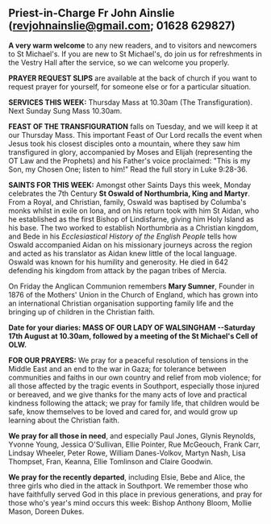 
## Priest-in-Charge Fr John Ainslie ([revjohnainslie@gmail.com](mailto:revjohnainslie@gmail.com); 01628 629827)

**A very warm welcome** to any new readers, and to visitors and
newcomers to St Michael's. If you are new to St Michael's, do join us
for refreshments in the Vestry Hall after the service, so we can welcome
you properly.

**PRAYER REQUEST SLIPS** are available at the back of church if you want
to request prayer for yourself, for someone else or for a particular
situation.

**SERVICES THIS WEEK:** Thursday Mass at 10.30am (The Transfiguration).
Next Sunday Sung Mass 10.30am.

**FEAST OF THE TRANSFIGURATION** falls on Tuesday, and we will keep it
at our Thursday Mass. This important Feast of Our Lord recalls the event
when Jesus took his closest disciples onto a mountain, where they saw
him transfigured in glory, accompanied by Moses and Elijah (representing
the OT Law and the Prophets) and his Father's voice proclaimed: "This is
my Son, my Chosen One; listen to him!" Read the full story in Luke
9:28-36.

**SAINTS FOR THIS WEEK:** Amongst other Saints Days this week, Monday
celebrates the 7th Century **St Oswald of Northumbria, King and
Martyr**. From a Royal, and Christian, family, Oswald was baptised by
Columba's monks whilst in exile on Iona, and on his return took with him
St Aidan, who he established as the first Bishop of Lindisfarne, giving
him Holy Island as his base. The two worked to establish Northumbria as
a Christian kingdom, and Bede in his *Ecclesiastical History of the
English People* tells how Oswald accompanied Aidan on his missionary
journeys across the region and acted as his translator as Aidan knew
little of the local language. Oswald was known for his humility and
generosity. He died in 642 defending his kingdom from attack by the
pagan tribes of Mercia.

On Friday the Anglican Communion remembers **Mary Sumner**, Founder in
1876 of the Mothers' Union in the Church of England, which has grown
into an international Christian organisation supporting family life and
the bringing up of children in the Christian faith.

**Date for your diaries: MASS OF OUR LADY OF WALSINGHAM --Saturday
17th August at 10.30am, followed by a meeting of the St Michael's Cell
of OLW.**

**FOR OUR PRAYERS:** We pray for a peaceful resolution of tensions in
the Middle East and an end to the war in Gaza; for tolerance between
communities and faiths in our own country and relief from mob violence;
for all those affected by the tragic events in Southport, especially
those injured or bereaved, and we give thanks for the many acts of love
and practical kindness following the attack; we pray for family life,
that children would be safe, know themselves to be loved and cared for,
and would grow up learning about the Christian faith.

**We pray for all those in need**, and especially Paul Jones, Glynis
Reynolds, Yvonne Young, Jessica O'Sullivan, Ellie Pointer, Rue McGeouch,
Frank Carr, Lindsay Wheeler, Peter Rowe, William Danes-Volkov, Martyn
Nash, Lisa Thompset, Fran, Keanna, Ellie Tomlinson and Claire Goodwin.

**We pray for the recently departed**, including Elsie, Bebe and Alice,
the three girls who died in the attack in Southport. We remember those
who have faithfully served God in this place in previous generations,
and pray for those who's year's mind occurs this week: Bishop Anthony
Bloom, Mollie Mason, Doreen Dukes.

